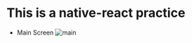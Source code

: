 This is a native-react practice
=============
* Main Screen
    ![main](https://user-images.githubusercontent.com/43158428/123598450-80bf1100-d82f-11eb-9433-a07b5ed640d3.PNG)

